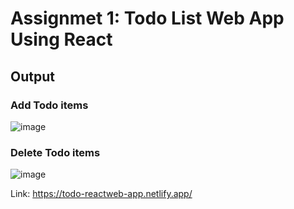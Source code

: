 # Assignmet 1: Todo List Web App Using React

## Output

### Add Todo items
![image](https://github.com/AniketShewale266/CentraLogic-Assignment-React/assets/79089166/071ec1c9-eb8d-493f-a59c-9e013d05b2c4)

### Delete Todo items
![image](https://github.com/AniketShewale266/CentraLogic-Assignment-React/assets/79089166/502902f0-1776-4ed5-a50d-30d4388f5bf4)

Link: https://todo-reactweb-app.netlify.app/





